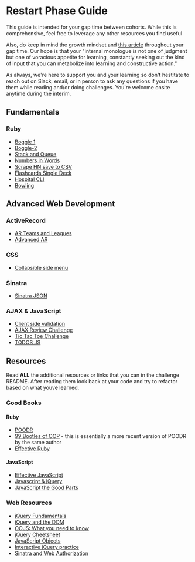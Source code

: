 # Restart Phase Guide

This guide is intended for your gap time between cohorts. While this is comprehensive, feel free to leverage any other resources you find useful

Also, do keep in mind the growth mindset and [this article](https://www.brainpickings.org/2014/01/29/carol-dweck-mindset/) throughout your gap time. Our hope is that your "internal monologue is not one of judgment but one of voracious appetite for learning, constantly seeking out the kind of input that you can metabolize into learning and constructive action."

As always, we're here to support you and your learning so don't hestitate to reach out on Slack, email, or in person to ask any questions if you have them while reading and/or doing challenges. You're welcome onsite anytime during the interim.


## Fundamentals

### Ruby
- [Boggle 1](https://github.com/aus-red-pandas-2016/boggle-1-basic-board-generation-challenge)
- [Boggle-2](https://github.com/aus-red-pandas-2016/boggle-2-word-checker-challenge)
- [Stack and Queue](https://github.com/aus-red-pandas-2016/data-drill-stack-and-queue-challenge)
- [Numbers in Words](https://github.com/aus-red-pandas-2016/numbers-in-words-challenge)
- [Scrape HN save to CSV](https://github.com/aus-red-pandas-2016/scraping-hn-2-saving-to-csv-challenge)
- [Flashcards Single Deck](https://github.com/aus-red-pandas-2016/ruby-flashcards-1-single-deck-challenge)
- [Hospital CLI](https://github.com/aus-red-pandas-2016/hospital-interface-challenge)
- [Bowling](http://www.codingdojo.org/cgi-bin/index.pl?KataBowling)


## Advanced Web Development

### ActiveRecord
- [AR Teams and Leagues](https://github.com/aus-red-pandas-2016/ar-teams-and-leagues-challenge)
- [Advanced AR](https://github.com/aus-red-pandas-2016/active-record-associations-drill-shirts-challenge)

### CSS
- [Collapsible side menu](https://github.com/aus-red-pandas-2016/behavior-drill-collapsible-side-menu-challenge)

### Sinatra
- [Sinatra JSON](https://github.com/aus-red-pandas-2016/sinatra-json-challenge)

### AJAX & JavaScript
- [Client side validation](https://github.com/aus-red-pandas-2016/behavior-drill-form-validation-challenge)
- [AJAX Review Challenge](https://github.com/aus-red-pandas-2016/ajax-review-challenge)
- [Tic Tac Toe Challenge](https://github.com/aus-red-pandas-2016/tic-tac-toe-challenge)
- [TODOS JS](https://github.com/aus-red-pandas-2016/javascript-todos-1-0-core-features-challenge-1)


## Resources

Read **ALL** the additional resources or links that you can in the challenge README. After reading them look back at your code and try to refactor based on what youve learned.

### Good Books
#### Ruby
- [POODR](http://www.poodr.com/)
- [99 Bootles of OOP](http://www.sandimetz.com/99bottles/) - this is essentially a more recent version of POODR by the same author
- [Effective Ruby](https://www.amazon.com/Effective-Ruby-Specific-Software-Development/dp/0133846970/)

#### JavaScript
- [Effective JavaScript](https://www.amazon.com/Effective-JavaScript-Specific-Software-Development/dp/0321812182)
- [Javascript & jQuery](https://www.amazon.com/JavaScript-JQuery-Interactive-Front-End-Development/dp/1118531647/)
- [JavaScript the Good Parts](https://www.amazon.com/JavaScript-Good-Parts-Douglas-Crockford/dp/0596517742/)
  
### Web Resources
- [jQuery Fundamentals](http://jqfundamentals.com/)
- [jQuery and the DOM](https://gist.github.com/b0uma/c23409048bc8c014887e)
- [OOJS: What you need to know](http://javascriptissexy.com/oop-in-javascript-what-you-need-to-know/)
- [jQuery Cheetsheet](https://oscarotero.com/jquery/)
- [JavaScript Objects](https://gist.github.com/b0uma/539de999627c97362faf)
- [Interactive jQuery practice](https://www.codeschool.com/courses/jquery-the-return-flight)
- [Sinatra and Web Authorization](https://gist.github.com/ssachid/eab373bf8cef5bb537ad51e42d7c9759)
